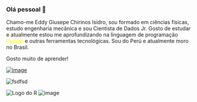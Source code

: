### Olá pessoal 👋

Chamo-me Eddy Giusepe Chirinos Isidro, sou formado em ciências físicas, estudo engenharia mecânica e sou Cientista de Dados Jr. Gosto de estudar e atualmente estou me aprofundizando na linguagem de programação <font color="yellow">Python</font> e outras ferramentas tecnológicas. Sou do Perú e atualmente moro no Brasil.

Gosto muito de aprender!

[![image](https://user-images.githubusercontent.com/69597971/133528365-5a553bc2-e271-447e-8dbb-122ffb620e18.png)
](https://www.linkedin.com/in/eddy-giusepe-chirinos-isidro-85a43a42/)

![fsdfsd](https://www.google.com/imgres?imgurl=https%3A%2F%2Fprogramathor.com.br%2Fblog%2Fwp-content%2Fuploads%2F2018%2F04%2Fgithub-logo-e1522860474698.png&imgrefurl=https%3A%2F%2Fprogramathor.com.br%2Fblog%2Fcomo-usar-o-github%2F&tbnid=79_ZTHLbXaEY6M&vet=12ahUKEwiKncP_q4LzAhVbsJUCHWO4AQsQMygHegUIARC-AQ..i&docid=L9TJfQ4Zy5ciJM&w=2000&h=665&q=github&ved=2ahUKEwiKncP_q4LzAhVbsJUCHWO4AQsQMygHegUIARC-AQ)


![Logo do R](http://developer.r-project.org/Logo/Rlogo-5.png)
![image](https://user-images.githubusercontent.com/69597971/133535047-1228423c-2276-40d3-ada8-fe1a5facaa40.png)

